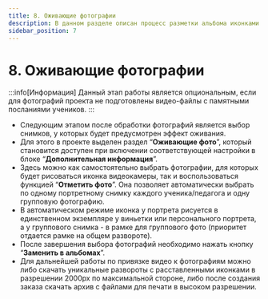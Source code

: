 ```yaml
---
title: 8. Оживающие фотографии
description: В данном разделе описан процесс разметки альбома иконками видеокамеры
sidebar_position: 7
---
```


# 8. Оживающие фотографии
:::info[Информация]
Данный этап работы является опциональным, если для фотографий проекта не подготовлены видео-файлы с памятными посланиями учеников.
:::
* Следующим этапом после обработки фотографий является выбор снимков, у которых будет предусмотрен эффект оживания.
* Для этого в проекте выделен раздел “__Оживающие фото__”, который становится доступен при включении соответствующей настройки в блоке “__Дополнительная информация__”.
* Здесь можно как самостоятельно выбрать фотографии, для которых будет рисоваться иконка видеокамеры, так и воспользоваться функцией “__Отметить фото__”. Она позволяет автоматически выбрать по одному портретному снимку каждого ученика/педагога и одну групповую фотографию.
* В автоматическом режиме иконка у портрета рисуется в единственном экземпляре у виньетки или персонального портрета, а у группового снимка - в рамке для группового фото (приоритет отдается рамке на общем развороте).
* После завершения выбора фотографий необходимо нажать кнопку “__Заменить в альбомах__”.
* Для дальнейшей работы по привязке видео к фотографиям можно либо скачать уникальные развороты с расставленными иконками в разрешении 2000px по максимальной стороне, либо после создания заказа скачать архив с файлами для печати в высоком разрешении.
